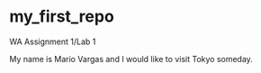# my_first_repo
WA Assignment 1/Lab 1

My name is Mario Vargas and I would like to visit Tokyo someday.
